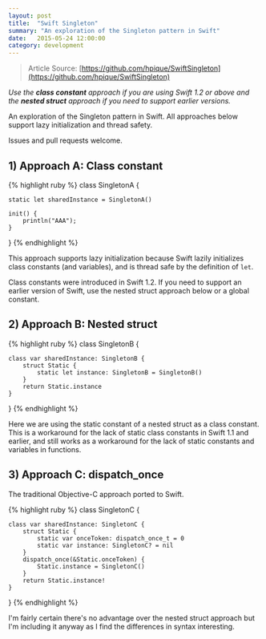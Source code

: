 ```yaml
---
layout: post
title:  "Swift Singleton"
summary: "An exploration of the Singleton pattern in Swift"
date:   2015-05-24 12:00:00
category: development
---
```


> Article Source: [https://github.com/hpique/SwiftSingleton](https://github.com/hpique/SwiftSingleton)

_Use the **class constant** approach if you are using Swift 1.2 or above and the **nested struct** approach if you need to support earlier versions._

An exploration of the Singleton pattern in Swift. All approaches below support lazy initialization and thread safety.

Issues and pull requests welcome.



## 1) Approach A: Class constant

{% highlight ruby %}
class SingletonA {

    static let sharedInstance = SingletonA()

    init() {
        println("AAA");
    }
}
{% endhighlight %}

This approach supports lazy initialization because Swift lazily initializes class constants (and variables), and is thread safe by the definition of `let`.

Class constants were introduced in Swift 1.2. If you need to support an earlier version of Swift, use the nested struct approach below or a global constant.



## 2) Approach B: Nested struct

{% highlight ruby %}
class SingletonB {
    
    class var sharedInstance: SingletonB {
        struct Static {
            static let instance: SingletonB = SingletonB()
        }
        return Static.instance
    }
    
}
{% endhighlight %}

Here we are using the static constant of a nested struct as a class constant. This is a workaround for the lack of static class constants in Swift 1.1 and earlier, and still works as a workaround for the lack of static constants and variables in functions.



## 3) Approach C: dispatch_once

The traditional Objective-C approach ported to Swift.

{% highlight ruby %}
class SingletonC {
    
    class var sharedInstance: SingletonC {
        struct Static {
            static var onceToken: dispatch_once_t = 0
            static var instance: SingletonC? = nil
        }
        dispatch_once(&Static.onceToken) {
            Static.instance = SingletonC()
        }
        return Static.instance!
    }
}
{% endhighlight %}

I'm fairly certain there's no advantage over the nested struct approach but I'm including it anyway as I find the differences in syntax interesting.


